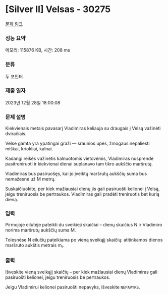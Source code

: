 # [Silver II] Velsas - 30275 

[문제 링크](https://www.acmicpc.net/problem/30275) 

### 성능 요약

메모리: 115876 KB, 시간: 208 ms

### 분류

두 포인터

### 제출 일자

2023년 12월 28일 18:00:08

### 문제 설명

<p>Kiekvienais metais pavasarį Vladimiras keliauja su draugais į Velsą važinėti dviračiais.</p>

<p>Velse gamta yra ypatingai graži — sraunios upės, žmogaus nepaliesti miškai, kriokliai, kalnai.</p>

<p>Kadangi reikės važinėtis kalnuotomis vietovėmis, Vladimiras nusprendė pasitreniruoti ir kiekvienai dienai suplanavo tam tikro aukščio maršrutą.</p>

<p>Vladimiras bus pasiruošęs, kai jo įveiktų maršrutų aukščių suma bus nemažesnė už M metrų.</p>

<p>Suskaičiuokite, per kiek mažiausiai dienų jis gali pasiruošti kelionei į Velsą, jeigu treniruosis be pertraukos. Vladimiras gali pradėti treniruotis bet kurią dieną.</p>

### 입력 

 <p>Pirmojoje eilutėje pateikti du sveikieji skaičiai – dienų skaičius N ir Vladimiro norima maršrutų aukščių suma M.</p>

<p>Tolesnėse N eilučių pateikiama po vieną sveikąjį skaičių: atitinkamos dienos maršruto aukštis metrais m<sub>i</sub>.</p>

### 출력 

 <p>Išveskite vieną sveikąjį skaičių – per kiek mažiausiai dienų Vladimiras gali pasiruošti kelionei, jeigu treniruosis be pertraukos.</p>

<p>Jeigu Vladimirui kelionei pasiruošti nepavyks, išveskite <code>NEPAVYKS</code>.</p>

